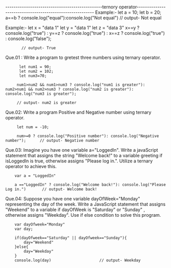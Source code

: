 -----------------------------------------------ternory operator---------------------------------------------------------
Example:-
           let a = 10;
           let b = 20;
          a==b ? console.log("equal"):console.log("Not equal")      // output- Not equal

Example:-
           let x =  "data 1"
           let y =  "data 1"
           let z =  "data 3"
           x==y ? console.log("true") : y==z ? console.log("true") : x==z ? console.log("true") : console.log("false");

           // output- True

 Que.01 : Write a program to gretest three numbers using ternary operator.
           
          let num1 = 90;
          let num2 = 102;
          let num3=70;
                    
         num1>num2 && num1>num3 ? console.log("num1 is greater"): num2>num1 && num2>num3 ? console.log("num2 is greater"): console.log("num3 is greater");

         // output- num2 is greater

 Que.02: Write a program Positive and Negative number using ternary operator.

         let num = -10;
         
         num>=0 ? console.log("Positive number"): console.log("Negative number");      // output- Negative number
         

Que.03: Imagine you have one variable a="LoggedIn". Write a javaScript statement that assigns the string "Welcome back!" to a variable greeting if isLoggedIn is true, otherwise  assigns "Please log in.". Utilize a ternary operator to achieve this.
         
        var a = "LoggedIn"

        a =="LoggedIn" ? console.log("Welcome back!"): console.log("Please Log in.")       // output- Welcome back!



Que.04: Suppose you have one variable dayOfWeek="Monday" representing the day of the week. Write a JavaScript statement that assigns "Weekend" to a variable if dayOfWeek is "Saturday" or "Sunday" , otherwise assigns "Weekday". Use if else condition to solve this program.

        var dayOfweek="Monday"
        var day;

        if(dayOfweek=="Saturday" || dayOfweek=="Sunday"){
            day="Weekend"
        }else{
            day="Weekday"
        }
        console.log(day)                     // output- Weekday